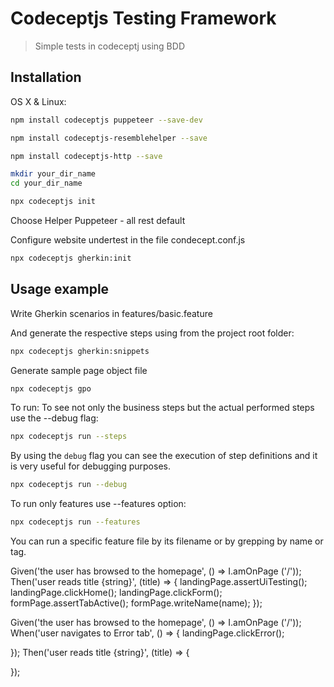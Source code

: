# Codeceptjs Testing Framework
> Simple tests in codeceptj using BDD


## Installation

OS X & Linux:

```sh
npm install codeceptjs puppeteer --save-dev

```

```sh
npm install codeceptjs-resemblehelper --save
```

```sh
npm install codeceptjs-http --save
```

```sh
mkdir your_dir_name
cd your_dir_name
```

```sh
npx codeceptjs init
```

Choose Helper Puppeteer - all rest default

Configure website undertest in the file condecept.conf.js

```sh
npx codeceptjs gherkin:init
```

## Usage example

Write Gherkin scenarios in features/basic.feature

And generate the respective steps using from the project root folder:

```sh
npx codeceptjs gherkin:snippets
```

Generate sample page object file
```sh
npx codeceptjs gpo
```

To run:
To see not only the business steps but the actual performed steps use the --debug flag:
```sh
npx codeceptjs run --steps
```

By using the `debug` flag you can see the execution of step definitions and it is very useful for debugging purposes.
```sh
npx codeceptjs run --debug
```

To run only features use --features option:
```sh
npx codeceptjs run --features
```

You can run a specific feature file by its filename or by grepping by name or tag.



Given('the user has browsed to the homepage', () => I.amOnPage ('/'));
Then('user reads title {string}', (title) => {
	landingPage.assertUiTesting();
	landingPage.clickHome();
	landingPage.clickForm();
	formPage.assertTabActive();
	formPage.writeName(name);
});


Given('the user has browsed to the homepage', () => I.amOnPage ('/'));
When('user navigates to Error tab', () => {
	landingPage.clickError();

});
Then('user reads title {string}', (title) => {

});
